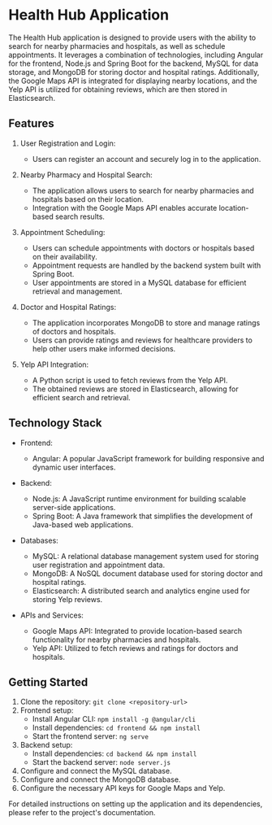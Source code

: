 # Health Hub Application

The Health Hub application is designed to provide users with the ability to search for nearby pharmacies and hospitals, as well as schedule appointments. It leverages a combination of technologies, including Angular for the frontend, Node.js and Spring Boot for the backend, MySQL for data storage, and MongoDB for storing doctor and hospital ratings. Additionally, the Google Maps API is integrated for displaying nearby locations, and the Yelp API is utilized for obtaining reviews, which are then stored in Elasticsearch.

## Features

1. User Registration and Login:
   - Users can register an account and securely log in to the application.

2. Nearby Pharmacy and Hospital Search:
   - The application allows users to search for nearby pharmacies and hospitals based on their location.
   - Integration with the Google Maps API enables accurate location-based search results.

3. Appointment Scheduling:
   - Users can schedule appointments with doctors or hospitals based on their availability.
   - Appointment requests are handled by the backend system built with Spring Boot.
   - User appointments are stored in a MySQL database for efficient retrieval and management.

4. Doctor and Hospital Ratings:
   - The application incorporates MongoDB to store and manage ratings of doctors and hospitals.
   - Users can provide ratings and reviews for healthcare providers to help other users make informed decisions.

5. Yelp API Integration:
   - A Python script is used to fetch reviews from the Yelp API.
   - The obtained reviews are stored in Elasticsearch, allowing for efficient search and retrieval.

## Technology Stack

- Frontend:
  - Angular: A popular JavaScript framework for building responsive and dynamic user interfaces.

- Backend:
  - Node.js: A JavaScript runtime environment for building scalable server-side applications.
  - Spring Boot: A Java framework that simplifies the development of Java-based web applications.

- Databases:
  - MySQL: A relational database management system used for storing user registration and appointment data.
  - MongoDB: A NoSQL document database used for storing doctor and hospital ratings.
  - Elasticsearch: A distributed search and analytics engine used for storing Yelp reviews.

- APIs and Services:
  - Google Maps API: Integrated to provide location-based search functionality for nearby pharmacies and hospitals.
  - Yelp API: Utilized to fetch reviews and ratings for doctors and hospitals.

## Getting Started

1. Clone the repository: `git clone <repository-url>`
2. Frontend setup:
   - Install Angular CLI: `npm install -g @angular/cli`
   - Install dependencies: `cd frontend && npm install`
   - Start the frontend server: `ng serve`
3. Backend setup:
   - Install dependencies: `cd backend && npm install`
   - Start the backend server: `node server.js`
4. Configure and connect the MySQL database.
5. Configure and connect the MongoDB database.
6. Configure the necessary API keys for Google Maps and Yelp.

For detailed instructions on setting up the application and its dependencies, please refer to the project's documentation.



